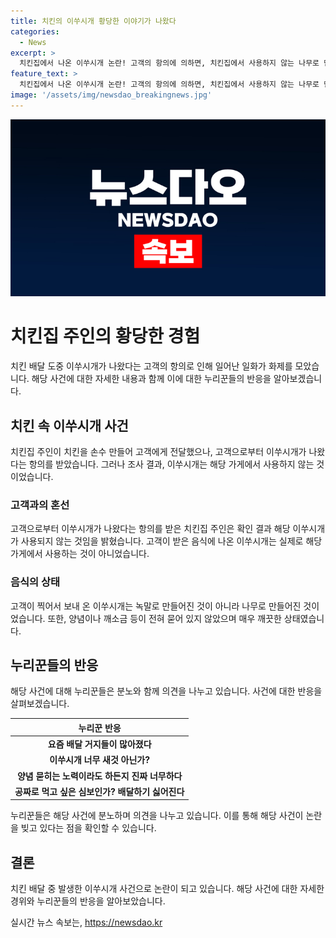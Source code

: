 ```yaml
---
title: 치킨의 이쑤시개 황당한 이야기가 나왔다
categories:
  - News
excerpt: >
  치킨집에서 나온 이쑤시개 논란! 고객의 항의에 의하면, 치킨집에서 사용하지 않는 나무로 만들어진 이쑤시개가 발견됐다. 사장은 손수 정성껏 음식을 만들었고, 무료로 먹기를 원하는 속셈이라며 분노를 터뜨렸다. 누리꾼들은 이에 분노하며 이쑤시개가 새 것 아닌가?라고 반응했다. 요즘 배달 거지들이 많아진다는 의견도 나왔다. #치킨 #이쑤시개 #배달거지
feature_text: >
  치킨집에서 나온 이쑤시개 논란! 고객의 항의에 의하면, 치킨집에서 사용하지 않는 나무로 만들어진 이쑤시개가 발견됐다. 사장은 손수 정성껏 음식을 만들었고, 무료로 먹기를 원하는 속셈이라며 분노를 터뜨렸다. 누리꾼들은 이에 분노하며 이쑤시개가 새 것 아닌가?라고 반응했다. 요즘 배달 거지들이 많아진다는 의견도 나왔다. #치킨 #이쑤시개 #배달거지
image: '/assets/img/newsdao_breakingnews.jpg'
---
```


<p><img src="/assets/img/newsdao_breakingnews.jpg" alt="pcversion 속보" /></p>

<h1 data-ke-size="size26">치킨집 주인의 황당한 경험</h1>

<p data-ke-size="size16">치킨 배달 도중 이쑤시개가 나왔다는 고객의 항의로 인해 일어난 일화가 화제를 모았습니다. 해당 사건에 대한 자세한 내용과 함께 이에 대한 누리꾼들의 반응을 알아보겠습니다.</p>

<h2 data-ke-size="size24">치킨 속 이쑤시개 사건</h2>

<p data-ke-size="size16">치킨집 주인이 치킨을 손수 만들어 고객에게 전달했으나, 고객으로부터 이쑤시개가 나왔다는 항의를 받았습니다. 그러나 조사 결과, 이쑤시개는 해당 가게에서 사용하지 않는 것이었습니다.</p>

<h3 data-ke-size="size22">고객과의 혼선</h3>

<p data-ke-size="size16">고객으로부터 이쑤시개가 나왔다는 항의를 받은 치킨집 주인은 확인 결과 해당 이쑤시개가 사용되지 않는 것임을 밝혔습니다. 고객이 받은 음식에 나온 이쑤시개는 실제로 해당 가게에서 사용하는 것이 아니었습니다.</p>

<h3 data-ke-size="size22">음식의 상태</h3>

<p data-ke-size="size16">고객이 찍어서 보내 온 이쑤시개는 녹말로 만들어진 것이 아니라 나무로 만들어진 것이었습니다. 또한, 양념이나 깨소금 등이 전혀 묻어 있지 않았으며 매우 깨끗한 상태였습니다.</p>

<h2 data-ke-size="size24">누리꾼들의 반응</h2>

<p data-ke-size="size16">해당 사건에 대해 누리꾼들은 분노와 함께 의견을 나누고 있습니다. 사건에 대한 반응을 살펴보겠습니다.</p>

<table>
    <thead>
        <tr>
            <th style="text-align: center;">누리꾼 반응</th>
        </tr>
    </thead>
    <tbody>
        <tr>
            <td style="text-align: center;"><b>요즘 배달 거지들이 많아졌다</b></td>
        </tr>
        <tr>
            <td style="text-align: center;"><b>이쑤시개 너무 새것 아닌가?</b></td>
        </tr>
        <tr>
            <td style="text-align: center;"><b>양념 묻히는 노력이라도 하든지 진짜 너무하다</b></td>
        </tr>
        <tr>
            <td style="text-align: center;"><b>공짜로 먹고 싶은 심보인가? 배달하기 싫어진다</b></td>
        </tr>
    </tbody>
</table>

<p data-ke-size="size16">누리꾼들은 해당 사건에 분노하며 의견을 나누고 있습니다. 이를 통해 해당 사건이 논란을 빚고 있다는 점을 확인할 수 있습니다.</p>

<h2 data-ke-size="size24">결론</h2>

<p data-ke-size="size16">치킨 배달 중 발생한 이쑤시개 사건으로 논란이 되고 있습니다. 해당 사건에 대한 자세한 경위와 누리꾼들의 반응을 알아보았습니다.</p>
실시간 뉴스 속보는, <a href="https://newsdao.kr" rel="dofollow">https://newsdao.kr</a>



